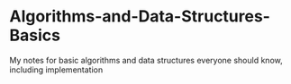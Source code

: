 # Algorithms-and-Data-Structures-Basics
My notes for basic algorithms and data structures everyone should know, including implementation
